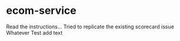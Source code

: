 # ecom-service

Read the instructions...
Tried to replicate the existing scorecard issue
Whatever
Test add text
